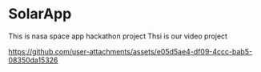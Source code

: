 # SolarApp
This is nasa space app hackathon project
Thsi is our video project

https://github.com/user-attachments/assets/e05d5ae4-df09-4ccc-bab5-08350da15326


